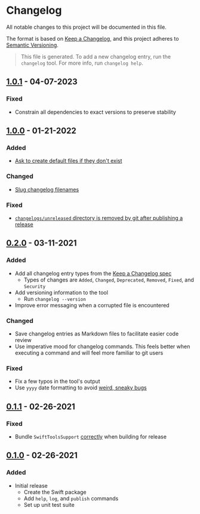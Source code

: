 # Changelog
All notable changes to this project will be documented in this file.

The format is based on [Keep a Changelog](https://keepachangelog.com/en/1.0.0/),
and this project adheres to [Semantic Versioning](https://semver.org/spec/v2.0.0.html).

> This file is generated. To add a new changelog entry, run the `changelog` tool. For more info, run `changelog help`.

<!--Latest Release-->
## [1.0.1] - 04-07-2023

### Fixed
- Constrain all dependencies to exact versions to preserve stability

## [1.0.0] - 01-21-2022

### Added
- [Ask to create default files if they don't exist](https://github.com/pg8wood/changelog-generator/issues/1)

### Changed
- [Slug changelog filenames](https://github.com/pg8wood/changelog-generator/issues/4)

### Fixed
- [`changelogs/unreleased` directory is removed by git after publishing a release](https://github.com/pg8wood/changelog-generator/issues/3)

## [0.2.0] - 03-11-2021

### Added
- Add all changelog entry types from the [Keep a Changelog spec](https://keepachangelog.com/en/1.0.0/)
    - Types of changes are `Added`, `Changed`, `Deprecated`, `Removed`, `Fixed`, and `Security`
- Add versioning information to the tool
    - Run `changelog --version`
- Improve error messaging when a corrupted file is encountered

### Changed
- Save changelog entries as Markdown files to facilitate easier code review
- Use imperative mood for changelog commands. This feels better when executing a command and will feel more familiar to git users

### Fixed
- Fix a few typos in the tool's output
- Use `yyyy` date formatting to avoid [weird, sneaky bugs](https://stackoverflow.com/q/15133549/1181439)

## [0.1.1] - 02-26-2021

### Fixed
- Bundle `SwiftToolsSupport` [correctly](https://developer.apple.com/forums/thread/655937) when building for release

## [0.1.0] - 02-26-2021

### Added
- Initial release
    - Create the Swift package
    - Add `help`, `log`, and `publish` commands
    - Set up unit test suite

[1.0.1]: https://github.com/pg8wood/changelog-generator/compare/1.0.0...1.0.1
[1.0.0]: https://github.com/pg8wood/changelog-generator/compare/0.2.0...1.0.0
[0.2.0]: https://github.com/pg8wood/changelog-generator/compare/0.1.1...0.2.0
[0.1.1]: https://github.com/pg8wood/changelog-generator/compare/0.1.0...0.1.1
[0.1.0]: https://github.com/pg8wood/changelog-generator/releases/tag/0.1.0
